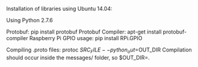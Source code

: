 Installation of libraries using Ubuntu 14.04:

Using Python 2.7.6

Protobuf:
    pip install protobuf
Protobuf Compiler:
    apt-get install protobuf-compiler
Raspberry Pi GPIO usage:
    pip install RPi.GPIO


Compiling .proto files:
    protoc $SRC_FILE --python_out=$OUT_DIR
Compilation should occur inside the messages/ folder, so $OUT_DIR=.